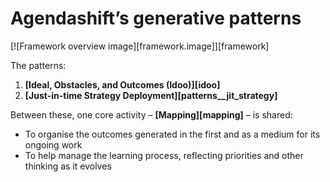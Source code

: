 # Agendashift’s generative patterns

[![Framework overview image][framework.image]][framework]

The patterns:

  1. **[Ideal, Obstacles, and Outcomes (Idoo)][idoo]**
  2. **[Just-in-time Strategy Deployment][patterns__jit_strategy]**

Between these, one core activity – **[Mapping][mapping]** – is shared:

  * To organise the outcomes generated in the first and as a medium for its ongoing work
  * To help manage the learning process, reflecting priorities and other thinking as it evolves
